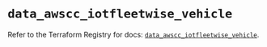 # `data_awscc_iotfleetwise_vehicle`

Refer to the Terraform Registry for docs: [`data_awscc_iotfleetwise_vehicle`](https://registry.terraform.io/providers/hashicorp/awscc/0.70.0/docs/data-sources/iotfleetwise_vehicle).
